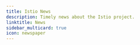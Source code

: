 ```yaml
---
title: Istio News
description: Timely news about the Istio project.
linktitle: News
sidebar_multicard: true
icon: newspaper
---
```


